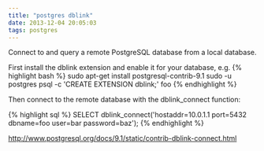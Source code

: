 ```yaml
---
title: "postgres dblink"
date: 2013-12-04 20:05:03
tags: postgres
---
```


<p>
Connect to and query a remote PostgreSQL database from a local database.
</p>

<p>
First install the dblink extension and enable it for your database, e.g.
{% highlight bash %}
sudo apt-get install postgresql-contrib-9.1
sudo -u postgres psql -c 'CREATE EXTENSION dblink;' foo
{% endhighlight %}
</p>

<p>
Then connect to the remote database with the dblink_connect function:
</p>
{% highlight sql %}
SELECT 
dblink_connect('hostaddr=10.0.1.1 port=5432 dbname=foo user=bar password=baz');
{% endhighlight %}

</p>
<a href="http://www.postgresql.org/docs/9.1/static/contrib-dblink-connect.html">http://www.postgresql.org/docs/9.1/static/contrib-dblink-connect.html</a>
</p>
